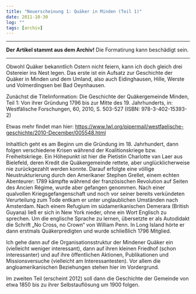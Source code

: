```yaml
---
title: "Neuerscheinung 1: Quäker in Minden (Teil 1)"
date: 2011-10-30
log: ""
tags: [archiv]
---
```

<hr><b>Der Artikel stammt aus dem Archiv!</b> Die Formatirung kann beschädigt sein.<hr>
Obwohl Quäker bekanntlich Ostern nicht feiern, kann ich doch gleich drei Ostereier ins Nest legen. Das erste ist ein Aufsatz zur Geschichte der Quäker in Minden und dem Umland, also auch Eidinghausen, Hille, Werste und Volmerdingsen bei Bad Oeynhausen.

Zunächst die Titelinformation: Die Geschichte der Quäkergemeinde Minden, Teil 1: Von ihrer Gründung 1796 bis zur Mitte des 19. Jahrhunderts, in: Westfälische Forschungen, 60, 2010, S. 503-527 (ISBN: 978-3-402-15393-2)

Etwas mehr findet man hier:
https://www.lwl.org/pipermail/westfaelische-geschichte/2010-December/005548.html
<!--break-->
Inhaltlich geht es am Beginn um die Gründung im 18. Jahrhundert, dann folgen verschiedene Krisen während der Koalitionskriege bzw. Freiheitskriege. Ein Höhepunkt ist hier die Pietistin Charlotte van Laer aus Bielefeld, deren Kredit die Quäkergemeinde rettete, aber unglücklicherweise nie zurückgezahlt werden konnte. Darauf erfolgte eine völlige Neustrukturierung durch den Amerikaner Stephen Grellet, einem echten Abenteurer: 1789 kämpfte während der französischen Revolution auf Seiten des Ancien Régime, wurde aber gefangen genommen. Nach einer qualvollen Kriegsgefangenschaft und noch vor seiner bereits verkündeten Verurteilung zum Tode entkam er unter unglaublichen Umständen nach Amsterdam. Nach einem Refugium im südamerikanischen Demerara (British Guyana) ließ er sich in New York nieder, ohne ein Wort Englisch zu sprechen. Um die englische Sprache zu lernen, übersetzte er als Autodidakt die Schrift „No Cross, no Crown“ von William Penn. In Long Island hörte er dann erstmals Quäkerpredigten und wurde schließlich 1796 Mitglied.

Ich gehe dann auf die Organisationsstruktur der Mindener Quäker ein (vielleicht weniger interessant), dann auf ihren kleinen Friedhof (schon interessanter) und auf ihre öffentlichen Aktionen, Publikationen und Missionsversuche (vielleicht am Interessantesten). Vor allem die angloamerikanischen Beziehungen stehen hier im Vordergrund.

Im zweiten Teil (erscheint 2012) soll dann die Geschichte der Gemeinde von etwa 1850 bis zu ihrer Selbstauflösung um 1900 folgen.

